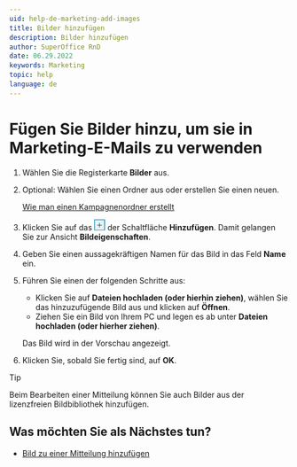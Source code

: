 ```yaml
---
uid: help-de-marketing-add-images
title: Bilder hinzufügen
description: Bilder hinzufügen
author: SuperOffice RnD
date: 06.29.2022
keywords: Marketing
topic: help
language: de
---
```


# Fügen Sie Bilder hinzu, um sie in Marketing-E-Mails zu verwenden

1. Wählen Sie die Registerkarte **Bilder** aus.

2. Optional: Wählen Sie einen Ordner aus oder erstellen Sie einen neuen.

    [Wie man einen Kampagnenordner erstellt][2]

3. Klicken Sie auf das ![Symbol][img1] der Schaltfläche **Hinzufügen**. Damit gelangen Sie zur Ansicht **Bildeigenschaften**.

4. Geben Sie einen aussagekräftigen Namen für das Bild in das Feld **Name** ein.

5. Führen Sie einen der folgenden Schritte aus:
    * Klicken Sie auf **Dateien hochladen (oder hierhin ziehen)**, wählen Sie das hinzuzufügende Bild aus und klicken auf **Öffnen**.
    * Ziehen Sie ein Bild von Ihrem PC und legen es ab unter **Dateien hochladen (oder hierher ziehen)**.

    Das Bild wird in der Vorschau angezeigt.

6. Klicken Sie, sobald Sie fertig sind, auf **OK**.

> [!TIP]
> Beim Bearbeiten einer Mitteilung können Sie auch Bilder aus der lizenzfreien Bildbibliothek hinzufügen.

## Was möchten Sie als Nächstes tun?

* [Bild zu einer Mitteilung hinzufügen][1]

<!-- Referenced links -->
[1]: ../editor/learn/insert-images-in-message.md
[2]: create-folder.md

<!-- Referenced images -->
[img1]: ../../../media/icons/btn-add.png
